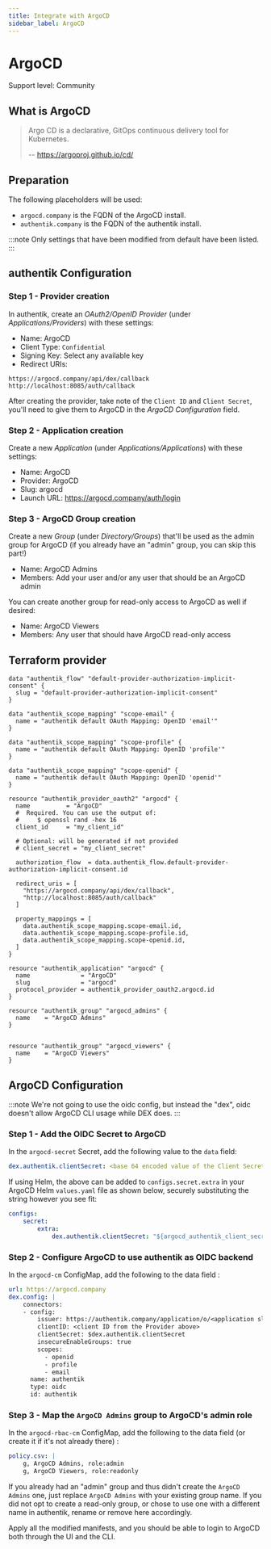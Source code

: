 ```yaml
---
title: Integrate with ArgoCD
sidebar_label: ArgoCD
---
```


# ArgoCD

<span class="badge badge--secondary">Support level: Community</span>

## What is ArgoCD

> Argo CD is a declarative, GitOps continuous delivery tool for Kubernetes.
>
> -- https://argoproj.github.io/cd/

## Preparation

The following placeholders will be used:

-   `argocd.company` is the FQDN of the ArgoCD install.
-   `authentik.company` is the FQDN of the authentik install.

:::note
Only settings that have been modified from default have been listed.
:::

## authentik Configuration

### Step 1 - Provider creation

In authentik, create an _OAuth2/OpenID Provider_ (under _Applications/Providers_) with these settings:

-   Name: ArgoCD
-   Client Type: `Confidential`
-   Signing Key: Select any available key
-   Redirect URIs:

```
https://argocd.company/api/dex/callback
http://localhost:8085/auth/callback
```

After creating the provider, take note of the `Client ID` and `Client Secret`, you'll need to give them to ArgoCD in the _ArgoCD Configuration_ field.

### Step 2 - Application creation

Create a new _Application_ (under _Applications/Applications_) with these settings:

-   Name: ArgoCD
-   Provider: ArgoCD
-   Slug: argocd
-   Launch URL: https://argocd.company/auth/login

### Step 3 - ArgoCD Group creation

Create a new _Group_ (under _Directory/Groups_) that'll be used as the admin group for ArgoCD (if you already have an "admin" group, you can skip this part!)

-   Name: ArgoCD Admins
-   Members: Add your user and/or any user that should be an ArgoCD admin

You can create another group for read-only access to ArgoCD as well if desired:

-   Name: ArgoCD Viewers
-   Members: Any user that should have ArgoCD read-only access

## Terraform provider

```hcl
data "authentik_flow" "default-provider-authorization-implicit-consent" {
  slug = "default-provider-authorization-implicit-consent"
}

data "authentik_scope_mapping" "scope-email" {
  name = "authentik default OAuth Mapping: OpenID 'email'"
}

data "authentik_scope_mapping" "scope-profile" {
  name = "authentik default OAuth Mapping: OpenID 'profile'"
}

data "authentik_scope_mapping" "scope-openid" {
  name = "authentik default OAuth Mapping: OpenID 'openid'"
}

resource "authentik_provider_oauth2" "argocd" {
  name          = "ArgoCD"
  #  Required. You can use the output of:
  #     $ openssl rand -hex 16
  client_id     = "my_client_id"

  # Optional: will be generated if not provided
  # client_secret = "my_client_secret"

  authorization_flow  = data.authentik_flow.default-provider-authorization-implicit-consent.id

  redirect_uris = [
    "https://argocd.company/api/dex/callback",
    "http://localhost:8085/auth/callback"
  ]

  property_mappings = [
    data.authentik_scope_mapping.scope-email.id,
    data.authentik_scope_mapping.scope-profile.id,
    data.authentik_scope_mapping.scope-openid.id,
  ]
}

resource "authentik_application" "argocd" {
  name              = "ArgoCD"
  slug              = "argocd"
  protocol_provider = authentik_provider_oauth2.argocd.id
}

resource "authentik_group" "argocd_admins" {
  name    = "ArgoCD Admins"
}


resource "authentik_group" "argocd_viewers" {
  name    = "ArgoCD Viewers"
}
```

## ArgoCD Configuration

:::note
We're not going to use the oidc config, but instead the "dex", oidc doesn't allow ArgoCD CLI usage while DEX does.
:::

### Step 1 - Add the OIDC Secret to ArgoCD

In the `argocd-secret` Secret, add the following value to the `data` field:

```yaml
dex.authentik.clientSecret: <base 64 encoded value of the Client Secret from the Provider above>
```

If using Helm, the above can be added to `configs.secret.extra` in your ArgoCD Helm `values.yaml` file as shown below, securely substituting the string however you see fit:

```yaml
configs:
    secret:
        extra:
            dex.authentik.clientSecret: "${argocd_authentik_client_secret}"
```

### Step 2 - Configure ArgoCD to use authentik as OIDC backend

In the `argocd-cm` ConfigMap, add the following to the data field :

```yaml
url: https://argocd.company
dex.config: |
    connectors:
    - config:
        issuer: https://authentik.company/application/o/<application slug defined in step 2>/
        clientID: <client ID from the Provider above>
        clientSecret: $dex.authentik.clientSecret
        insecureEnableGroups: true
        scopes:
          - openid
          - profile
          - email
      name: authentik
      type: oidc
      id: authentik
```

### Step 3 - Map the `ArgoCD Admins` group to ArgoCD's admin role

In the `argocd-rbac-cm` ConfigMap, add the following to the data field (or create it if it's not already there) :

```yaml
policy.csv: |
    g, ArgoCD Admins, role:admin
    g, ArgoCD Viewers, role:readonly
```

If you already had an "admin" group and thus didn't create the `ArgoCD Admins` one, just replace `ArgoCD Admins` with your existing group name.
If you did not opt to create a read-only group, or chose to use one with a different name in authentik, rename or remove here accordingly.

Apply all the modified manifests, and you should be able to login to ArgoCD both through the UI and the CLI.
